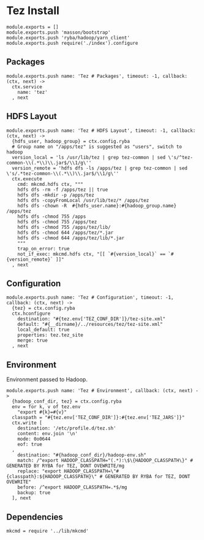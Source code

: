 
# Tez Install

    module.exports = []
    module.exports.push 'masson/bootstrap'
    module.exports.push 'ryba/hadoop/yarn_client'
    module.exports.push require('./index').configure

## Packages

    module.exports.push name: 'Tez # Packages', timeout: -1, callback: (ctx, next) ->
      ctx.service
        name: 'tez'
      , next

## HDFS Layout

    module.exports.push name: 'Tez # HDFS Layout', timeout: -1, callback: (ctx, next) ->
      {hdfs_user, hadoop_group} = ctx.config.ryba
      # Group name on "/apps/tez" is suggested as "users", switch to hadoop
      version_local = 'ls /usr/lib/tez | grep tez-common | sed \'s/^tez-common-\\(.*\\)\\.jar$/\\1/g\''
      version_remote = 'hdfs dfs -ls /apps/tez | grep tez-common | sed \'s/.*tez-common-\\(.*\\)\\.jar$/\\1/g\''
      ctx.execute
        cmd: mkcmd.hdfs ctx, """
        hdfs dfs -rm -f /apps/tez || true
        hdfs dfs -mkdir -p /apps/tez
        hdfs dfs -copyFromLocal /usr/lib/tez/* /apps/tez
        hdfs dfs -chown -R  #{hdfs_user.name}:#{hadoop_group.name} /apps/tez
        hdfs dfs -chmod 755 /apps
        hdfs dfs -chmod 755 /apps/tez
        hdfs dfs -chmod 755 /apps/tez/lib/
        hdfs dfs -chmod 644 /apps/tez/*.jar
        hdfs dfs -chmod 644 /apps/tez/lib/*.jar
        """
        trap_on_error: true
        not_if_exec: mkcmd.hdfs ctx, "[[ `#{version_local}` == `#{version_remote}` ]]"
      , next

## Configuration

    module.exports.push name: 'Tez # Configuration', timeout: -1, callback: (ctx, next) ->
      {tez} = ctx.config.ryba
      ctx.hconfigure
        destination: "#{tez.env['TEZ_CONF_DIR']}/tez-site.xml"
        default: "#{__dirname}/../resources/tez/tez-site.xml"
        local_default: true
        properties: tez.tez_site
        merge: true
      , next

## Environment

Environment passed to Hadoop.   

    module.exports.push name: 'Tez # Environment', callback: (ctx, next) ->
      {hadoop_conf_dir, tez} = ctx.config.ryba
      env = for k, v of tez.env
        "export #{k}=#{v}"
      classpath = "#{tez.env['TEZ_CONF_DIR']}:#{tez.env['TEZ_JARS']}"
      ctx.write [
        destination: '/etc/profile.d/tez.sh'
        content: env.join '\n'
        mode: 0o0644
        eof: true
      ,
        destination: "#{hadoop_conf_dir}/hadoop-env.sh"
        match: /^export HADOOP_CLASSPATH="(.*):\$\{HADOOP_CLASSPATH\}" # GENERATED BY RYBA for TEZ, DONT OVEWRITE/mg
        replace: "export HADOOP_CLASSPATH=\"#{classpath}:${HADOOP_CLASSPATH}\" # GENERATED BY RYBA for TEZ, DONT OVEWRITE"
        before: /^export HADOOP_CLASSPATH=.*$/mg
        backup: true
      ], next

## Dependencies

    mkcmd = require '../lib/mkcmd'






